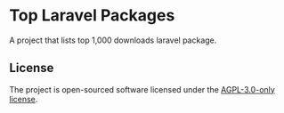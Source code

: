 # Top Laravel Packages

A project that lists top 1,000 downloads laravel package.
 
## License

The project is open-sourced software licensed under the [AGPL-3.0-only license](LICENSE.md).
